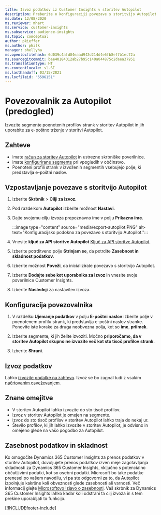 ```yaml
---
title: Izvoz podatkov iz Customer Insights v storitev Autopilot
description: Preberite o konfiguraciji povezave s storitvijo Autopilot.
ms.date: 12/08/2020
ms.reviewer: mhart
ms.service: customer-insights
ms.subservice: audience-insights
ms.topic: conceptual
author: pkieffer
ms.author: philk
manager: shellyha
ms.openlocfilehash: 6d039c4afd84eaad942d214d4e6fb8ef7b1ec72a
ms.sourcegitcommit: bae40184312ab27b95c140a044875c2daea37951
ms.translationtype: HT
ms.contentlocale: sl-SI
ms.lasthandoff: 03/15/2021
ms.locfileid: "5596151"
---
```

# <a name="connector-for-autopilot-preview"></a>Povezovalnik za Autopilot (predogled)

Izvozite segmente poenotenih profilov strank v storitev Autopilot in jih uporabite za e-poštno trženje v storitvi Autopilot. 

## <a name="prerequisites"></a>Zahteve

-   Imate [račun za storitev Autopilot](https://www.autopilothq.com/) in ustrezne skrbniške poverilnice.
-   Imate [konfigurirane segmente](segments.md) pri vpogledih v občinstvo.
-   Poenoteni profili strank v izvoženih segmentih vsebujejo polje, ki predstavlja e-poštni naslov.

## <a name="connect-to-autopilot"></a>Vzpostavljanje povezave s storitvijo Autopilot

1. Izberite **Skrbnik** > **Cilji za izvoz**.

1. Pod razdelkom **Autopilot** izberite možnost **Nastavi**.

1. Dajte svojemu cilju izvoza prepoznavno ime v polju **Prikazno ime**.

   :::image type="content" source="media/export-autopilot.PNG" alt-text="Konfiguracijsko podokno za povezavo s storitvijo Autopilot.":::

1. Vnesite **ključ za API storitve Autopilot** [Ključ za API storitve Autopilot](https://autopilot.docs.apiary.io/#).

1. Izberite potrditveno polje **Strinjam se**, da potrdite **Zasebnost in skladnost podatkov**.

1. Izberite možnost **Poveži**, da inicializirate povezavo s storitvijo Autopilot.

1. Izberite **Dodajte sebe kot uporabnika za izvoz** in vnesite svoje poverilnice Customer Insights.

1. Izberite **Naslednji** za nastavitev izvoza.

## <a name="configure-the-connector"></a>Konfiguracija povezovalnika

1. V razdelku **Ujemanje podatkov** v polju **E-poštni naslov** izberite polje v poenotenem profilu strank, ki predstavlja e-poštni naslov stranke. Ponovite iste korake za druga neobvezna polja, kot so **ime**, **priimek**.

1. Izberite segmente, ki jih želite izvoziti. Močno **priporočamo, da v storitev Autopilot skupno ne izvozite več kot sto tisoč profilov strank**. 

1. Izberite **Shrani**.

## <a name="export-the-data"></a>Izvoz podatkov

Lahko [izvozite podatke na zahtevo](export-destinations.md). Izvoz se bo zagnal tudi z vsakim [načrtovanim osveževanjem](system.md#schedule-tab).

## <a name="known-limitations"></a>Znane omejitve

- V storitev Autopilot lahko izvozite do sto tisoč profilov.
- Izvoz v storitev Autopilot je omejen na segmente.
- Izvoz do sto tisoč profilov v storitev Autopilot lahko traja do nekaj ur. 
- Število profilov, ki jih lahko izvozite v storitev Autopilot, je odvisno in omejeno glede na vašo pogodbo za Autopilot.

## <a name="data-privacy-and-compliance"></a>Zasebnost podatkov in skladnost

Ko omogočite Dynamics 365 Customer Insights za prenos podatkov v storitev Autopilot, dovoljujete prenos podatkov izven meje zagotavljanja skladnosti za Dynamics 365 Customer Insights, vključno s potencialno občutljivimi podatki, kot so osebni podatki. Microsoft bo take podatke prenesel po vašem navodilu, vi pa ste odgovorni za to, da Autopilot izpolnjuje kakršne koli obveznosti glede zasebnosti ali varnosti. Več informacij glejte [Microsoftovo izjavo o zasebnosti](https://go.microsoft.com/fwlink/?linkid=396732).
Vaš skrbnik za Dynamics 365 Customer Insights lahko kadar koli odstrani ta cilj izvoza in s tem prekine uporabljati to funkcijo.


[!INCLUDE[footer-include](../includes/footer-banner.md)]